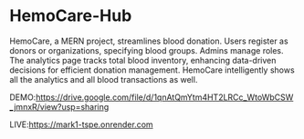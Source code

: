 # HemoCare-Hub
HemoCare, a MERN project, streamlines blood donation. Users register as donors or organizations, specifying blood groups. Admins manage roles. The analytics page tracks total blood inventory, enhancing data-driven decisions for efficient donation management. HemoCare intelligently shows all the analytics and all blood transactions as well. 

DEMO:https://drive.google.com/file/d/1qnAtQmYtm4HT2LRCc_WtoWbCSW_jmnxR/view?usp=sharing

LIVE:https://mark1-tspe.onrender.com
